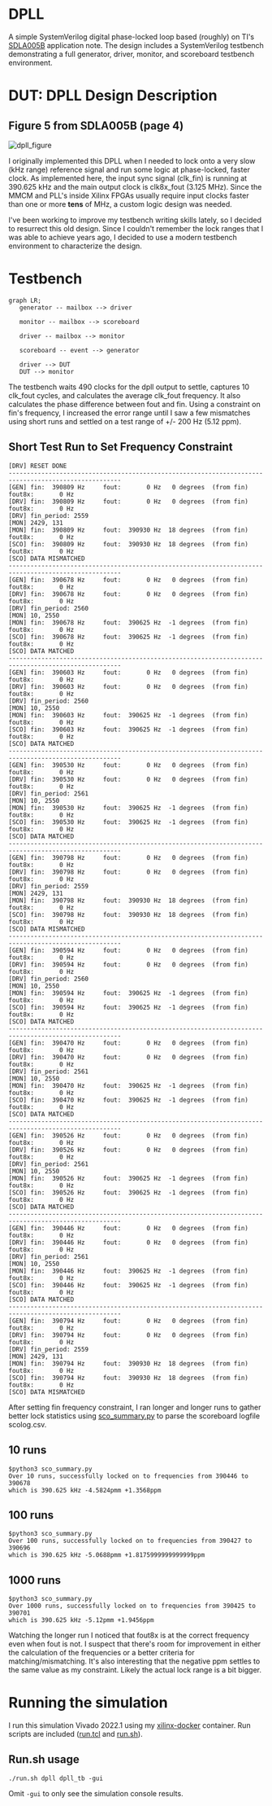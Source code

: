 # DPLL
A simple SystemVerilog digital phase-locked loop based (roughly) on TI's [SDLA005B](http://www.ti.com/lit/an/sdla005b/sdla005b.pdf) application note. The design includes a SystemVerilog testbench demonstrating a full generator, driver, monitor, and scoreboard testbench environment.

# DUT: DPLL Design Description
## Figure 5 from SDLA005B (page 4) 
![dpll_figure](dpll_figure.png)

I originally implemented this DPLL when I needed to lock onto a very slow (kHz range) reference signal and run some logic at phase-locked, faster clock. As implemented here, the input sync signal (clk_fin) is running at 390.625 kHz and the main output clock is clk8x_fout (3.125 MHz). Since the MMCM and PLL's inside Xilinx FPGAs usually require input clocks faster than one or more **tens** of MHz, a custom logic design was needed.

I've been working to improve my testbench writing skills lately, so I decided to resurrect this old design. Since I couldn't remember the lock ranges that I was able to achieve years ago, I decided to use a modern testbench environment to characterize the design.

# Testbench
```mermaid
graph LR;
   generator -- mailbox --> driver

   monitor -- mailbox --> scoreboard

   driver -- mailbox --> monitor

   scoreboard -- event --> generator

   driver --> DUT
   DUT --> monitor
```

The testbench waits 490 clocks for the dpll output to settle, captures 10 clk_fout cycles, and calculates the average clk_fout frequency. It also calculates the phase difference between fout and fin. Using a constraint on fin's frequency, I increased the error range until I saw a few mismatches using short runs and settled on a test range of +/- 200 Hz (5.12 ppm).

## Short Test Run to Set Frequency Constraint
```console
[DRV] RESET DONE
-----------------------------------------------------------------------------------------------------
[GEN] fin:  390809 Hz     fout:       0 Hz   0 degrees  (from fin)     fout8x:       0 Hz
[DRV] fin:  390809 Hz     fout:       0 Hz   0 degrees  (from fin)     fout8x:       0 Hz
[DRV] fin_period: 2559
[MON] 2429, 131
[MON] fin:  390809 Hz     fout:  390930 Hz  18 degrees  (from fin)     fout8x:       0 Hz
[SCO] fin:  390809 Hz     fout:  390930 Hz  18 degrees  (from fin)     fout8x:       0 Hz
[SCO] DATA MISMATCHED
-----------------------------------------------------------------------------------------------------
[GEN] fin:  390678 Hz     fout:       0 Hz   0 degrees  (from fin)     fout8x:       0 Hz
[DRV] fin:  390678 Hz     fout:       0 Hz   0 degrees  (from fin)     fout8x:       0 Hz
[DRV] fin_period: 2560
[MON] 10, 2550
[MON] fin:  390678 Hz     fout:  390625 Hz  -1 degrees  (from fin)     fout8x:       0 Hz
[SCO] fin:  390678 Hz     fout:  390625 Hz  -1 degrees  (from fin)     fout8x:       0 Hz
[SCO] DATA MATCHED
-----------------------------------------------------------------------------------------------------
[GEN] fin:  390603 Hz     fout:       0 Hz   0 degrees  (from fin)     fout8x:       0 Hz
[DRV] fin:  390603 Hz     fout:       0 Hz   0 degrees  (from fin)     fout8x:       0 Hz
[DRV] fin_period: 2560
[MON] 10, 2550
[MON] fin:  390603 Hz     fout:  390625 Hz  -1 degrees  (from fin)     fout8x:       0 Hz
[SCO] fin:  390603 Hz     fout:  390625 Hz  -1 degrees  (from fin)     fout8x:       0 Hz
[SCO] DATA MATCHED
-----------------------------------------------------------------------------------------------------
[GEN] fin:  390530 Hz     fout:       0 Hz   0 degrees  (from fin)     fout8x:       0 Hz
[DRV] fin:  390530 Hz     fout:       0 Hz   0 degrees  (from fin)     fout8x:       0 Hz
[DRV] fin_period: 2561
[MON] 10, 2550
[MON] fin:  390530 Hz     fout:  390625 Hz  -1 degrees  (from fin)     fout8x:       0 Hz
[SCO] fin:  390530 Hz     fout:  390625 Hz  -1 degrees  (from fin)     fout8x:       0 Hz
[SCO] DATA MATCHED
-----------------------------------------------------------------------------------------------------
[GEN] fin:  390798 Hz     fout:       0 Hz   0 degrees  (from fin)     fout8x:       0 Hz
[DRV] fin:  390798 Hz     fout:       0 Hz   0 degrees  (from fin)     fout8x:       0 Hz
[DRV] fin_period: 2559
[MON] 2429, 131
[MON] fin:  390798 Hz     fout:  390930 Hz  18 degrees  (from fin)     fout8x:       0 Hz
[SCO] fin:  390798 Hz     fout:  390930 Hz  18 degrees  (from fin)     fout8x:       0 Hz
[SCO] DATA MISMATCHED
-----------------------------------------------------------------------------------------------------
[GEN] fin:  390594 Hz     fout:       0 Hz   0 degrees  (from fin)     fout8x:       0 Hz
[DRV] fin:  390594 Hz     fout:       0 Hz   0 degrees  (from fin)     fout8x:       0 Hz
[DRV] fin_period: 2560
[MON] 10, 2550
[MON] fin:  390594 Hz     fout:  390625 Hz  -1 degrees  (from fin)     fout8x:       0 Hz
[SCO] fin:  390594 Hz     fout:  390625 Hz  -1 degrees  (from fin)     fout8x:       0 Hz
[SCO] DATA MATCHED
-----------------------------------------------------------------------------------------------------
[GEN] fin:  390470 Hz     fout:       0 Hz   0 degrees  (from fin)     fout8x:       0 Hz
[DRV] fin:  390470 Hz     fout:       0 Hz   0 degrees  (from fin)     fout8x:       0 Hz
[DRV] fin_period: 2561
[MON] 10, 2550
[MON] fin:  390470 Hz     fout:  390625 Hz  -1 degrees  (from fin)     fout8x:       0 Hz
[SCO] fin:  390470 Hz     fout:  390625 Hz  -1 degrees  (from fin)     fout8x:       0 Hz
[SCO] DATA MATCHED
-----------------------------------------------------------------------------------------------------
[GEN] fin:  390526 Hz     fout:       0 Hz   0 degrees  (from fin)     fout8x:       0 Hz
[DRV] fin:  390526 Hz     fout:       0 Hz   0 degrees  (from fin)     fout8x:       0 Hz
[DRV] fin_period: 2561
[MON] 10, 2550
[MON] fin:  390526 Hz     fout:  390625 Hz  -1 degrees  (from fin)     fout8x:       0 Hz
[SCO] fin:  390526 Hz     fout:  390625 Hz  -1 degrees  (from fin)     fout8x:       0 Hz
[SCO] DATA MATCHED
-----------------------------------------------------------------------------------------------------
[GEN] fin:  390446 Hz     fout:       0 Hz   0 degrees  (from fin)     fout8x:       0 Hz
[DRV] fin:  390446 Hz     fout:       0 Hz   0 degrees  (from fin)     fout8x:       0 Hz
[DRV] fin_period: 2561
[MON] 10, 2550
[MON] fin:  390446 Hz     fout:  390625 Hz  -1 degrees  (from fin)     fout8x:       0 Hz
[SCO] fin:  390446 Hz     fout:  390625 Hz  -1 degrees  (from fin)     fout8x:       0 Hz
[SCO] DATA MATCHED
-----------------------------------------------------------------------------------------------------
[GEN] fin:  390794 Hz     fout:       0 Hz   0 degrees  (from fin)     fout8x:       0 Hz
[DRV] fin:  390794 Hz     fout:       0 Hz   0 degrees  (from fin)     fout8x:       0 Hz
[DRV] fin_period: 2559
[MON] 2429, 131
[MON] fin:  390794 Hz     fout:  390930 Hz  18 degrees  (from fin)     fout8x:       0 Hz
[SCO] fin:  390794 Hz     fout:  390930 Hz  18 degrees  (from fin)     fout8x:       0 Hz
[SCO] DATA MISMATCHED
```

After setting fin frequency constraint, I ran longer and longer runs to gather better lock statistics using [sco_summary.py](sco_summary.py) to parse the scoreboard logfile scolog.csv.

## 10 runs
```console
$python3 sco_summary.py 
Over 10 runs, successfully locked on to frequencies from 390446 to 390678
which is 390.625 kHz -4.5824pmm +1.3568ppm
```

## 100 runs
```console
$python3 sco_summary.py 
Over 100 runs, successfully locked on to frequencies from 390427 to 390696
which is 390.625 kHz -5.0688pmm +1.8175999999999999ppm
```

## 1000 runs
```console
$python3 sco_summary.py 
Over 1000 runs, successfully locked on to frequencies from 390425 to 390701
which is 390.625 kHz -5.12pmm +1.9456ppm
```

Watching the longer run I noticed that fout8x is at the correct frequency even when fout is not. I suspect that there's room for improvement in either the calculation of the frequencies or a better criteria for matching/mismatching. It's also interesting that the negative ppm settles to the same value as my constraint. Likely the actual lock range is a bit bigger.

# Running the simulation
I run this simulation Vivado 2022.1 using my [xilinx-docker](https://github.com/jsloan256/xilinx-docker) container. Run scripts are included ([run.tcl](run.tcl) and [run.sh](run.sh)).

## Run.sh usage
```console
./run.sh dpll dpll_tb -gui
```

Omit `-gui` to only see the simulation console results.